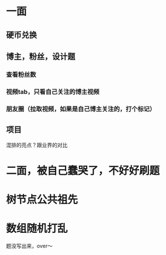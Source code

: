 # 一面
## 硬币兑换

## 博主，粉丝，设计题
### 查看粉丝数
### 视频tab，只看自己关注的博主视频
### 朋友圈（拉取视频，如果是自己博主关注的，打个标记）

## 项目
混排的亮点？跟业界的对比


# 二面，被自己蠢哭了，不好好刷题
# 树节点公共祖先
# 数组随机打乱

题没写出来，over～
